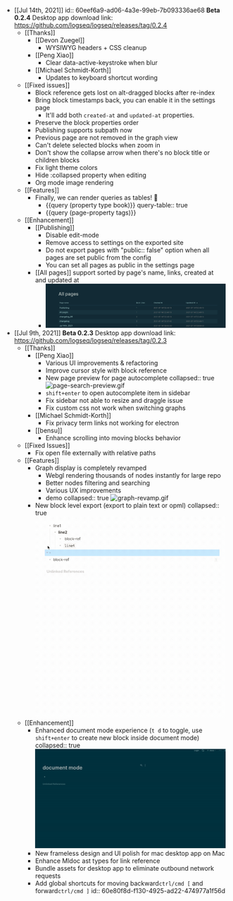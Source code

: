 - [[Jul 14th, 2021]]
  id:: 60eef6a9-ad06-4a3e-99eb-7b093336ae68
  **Beta 0.2.4**
  Desktop app download link: https://github.com/logseq/logseq/releases/tag/0.2.4
	- [[Thanks]]
		- [[Devon Zuegel]]
			- WYSIWYG headers + CSS cleanup
		- [[Peng Xiao]]
			- Clear data-active-keystroke when blur
		- [[Michael Schmidt-Korth]]
			- Updates to keyboard shortcut wording
	- [[Fixed issues]]
		- Block reference gets lost on alt-dragged blocks after re-index
		- Bring block timestamps back, you can enable it in the settings page
			- It'll add both `created-at` and `updated-at` properties.
		- Preserve the block properties order
		- Publishing supports subpath now
		- Previous page are not removed in the graph view
		- Can't delete selected blocks when zoom in
		- Don't show the collapse arrow when there's no block title or children blocks
		- Fix light theme colors
		- Hide :collapsed property when editing
		- Org mode image rendering
	- [[Features]]
		- Finally, we can render queries as tables! 🎉
			- {{query (property type book)}}
			  query-table:: true
			- {{query (page-property tags)}}
	- [[Enhancement]]
		- [[Publishing]]
			- Disable edit-mode
			- Remove access to settings on the exported site
			- Do not export pages with "public:: false" option when all pages are set public from the config
			- You can set all pages as public in the settings page
		- [[All pages]] support sorted by page's name, links, created at and updated at
			- ![CleanShot 2021-07-14 at 22.49.17.png](../assets/CleanShot_202021-07-14_20at_2022.49.17_1626274169623_0.png)
- [[Jul 9th, 2021]]
  **Beta 0.2.3**
  Desktop app download link: https://github.com/logseq/logseq/releases/tag/0.2.3
	- [[Thanks]]
		- [[Peng Xiao]]
			- Various UI improvements & refactoring
			- Improve cursor style with block reference
			- New page preview for page autocomplete
			  collapsed:: true
			  ![page-search-preview.gif](../assets/page-search-preview_1625811143112_0.gif)
			- `shift+enter` to open autocomplete item in sidebar
			- Fix sidebar not able to resize and draggle issue
			- Fix custom css not work when switching graphs
		- [[Michael Schmidt-Korth]]
			- Fix privacy term links not working for electron
		- [[bensu]]
			- Enhance scrolling into moving blocks behavior
	- [[Fixed Issues]]
		- Fix open file externally with relative paths
	- [[Features]]
		- Graph display is completely revamped
			- Webgl rendering thousands of nodes instantly for large repo
			- Better nodes filtering and searching
			- Various UX improvements
			- demo
			  collapsed:: true
			  ![graph-revamp.gif](../assets/graph-revamp_1625810222843_0.gif)
		- New block level export (export to plain text or opml)
		  collapsed:: true
		  ![block-export.gif](../assets/block-export_1625810930779_0.gif)
	- [[Enhancement]]
		- Enhanced document mode experience (`t d` to toggle, use `shift+enter` to create new block inside document mode)
		  collapsed:: true
		  ![document-mode.gif](../assets/document-mode_1625821426981_0.gif)
		- New frameless design and UI polish for mac desktop app on Mac
		- Enhance Mldoc ast types for link reference
		- Bundle assets for desktop app to eliminate outbound network requests
		- Add global shortcuts for moving backward`ctrl/cmd [` and forward`ctrl/cmd ]`
		  id:: 60e80f8d-f130-4925-ad22-474977a1f56d